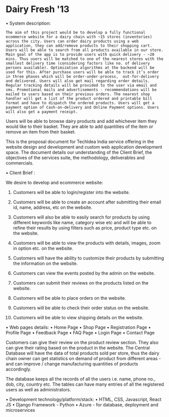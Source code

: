 # Dairy Fresh '13 #
•	System description:

	The aim of this project would be to develop a fully functional ecommerce website for a dairy chain with ~15 stores (inventories) across the city. Users can order dairy products using a web application, they can add/remove products to their shopping cart. Users will be able to search from all products available in our store. Main goal of the app is to provide users with quick delivery - ~20 mins. Thus users will be matched to one of the nearest stores with the smallest delivery time (considering factors like no. of delivery persons available). Optimization algorithms at the backend will be used for this. After purchase users will be able to track it’s order in three phases which will be order-under-process,  out-for-delivery and delivered. Users will also get mail regarding order details. Regular tracking details will be provided to the user via email and sms. Promotional mails and advertisements - recommendations will be mailed to users based on their previous orders. The nearest shop handler will get a list of the product ordered and printable bill format and have to dispatch the ordered products. Users will get a payment option of Cash-on-delivery and Online Payment options. Users will also get a payment receipt.

Users will be able to browse dairy products and add whichever item they would like to their basket. They are able to add quantities of the item or remove an item from their basket. 

This is the proposal document for TechIdea India service offering in the website design and development and custom web application development space. The document details our understanding of the Client Brief, the objectives of the services suite, the methodology, deliverables and commercials.   


•	Client Brief : 

We desire to develop and ecommerce website: 
	
1.	Customers will be able to login/register into the website.


2.	Customers will be able to create an account after submitting their email id, name, address, etc on the website.


3.	Customers will also be able to easily search for products by using different keywords like name, category wise etc and will be able to refine their results by using filters such as price, product type etc. on the website.

4.	Customers will be able to view the products with details, images, zoom in option etc. on the website. 

5.	Customers will have the ability to customize their products by submitting the information on the website.

6.	Customers can view the events posted by the admin on the website.


7.	Customers can submit their reviews on the products listed on the website.

8.	Customers will be able to place orders on the website.


9.	Customers will be able to check their order status on the website.

10.	 Customers will be able to view shipping details on the website.

•	Web pages details:
•	Home Page
•	Shop Page
•	Registration Page
•	Profile Page
•	Feedback Page
•	FAQ Page
•	Login Page
•	Contact Page

Customers can give their review on the product review section. They also can give their rating based on the product in the website.
The Central Database will have the data of total products sold per store, thus the dairy chain owner can get statistics on demand of product from different areas - and can improve / change manufacturing quantities of products accordingly.

The database keeps all the records of all the users i.e. name, phone no., dob, city, country etc. The tables can have many entries of all the registered users as well as administrators.




•	Development technology/platform/stack: 
•	HTML, CSS, Javascript, React JS
•	Django Framework - Python
•	Azure - for database, deployment and microservices



